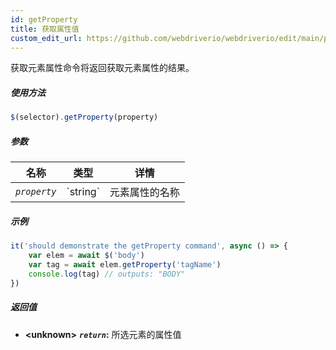 ```yaml
---
id: getProperty
title: 获取属性值
custom_edit_url: https://github.com/webdriverio/webdriverio/edit/main/packages/webdriverio/src/commands/element/getProperty.ts
---
```


获取元素属性命令将返回获取元素属性的结果。

##### 使用方法

```js
$(selector).getProperty(property)
```

##### 参数

<table>
  <thead>
    <tr>
      <th>名称</th><th>类型</th><th>详情</th>
    </tr>
  </thead>
  <tbody>
    <tr>
      <td><code><var>property</var></code></td>
      <td>`string`</td>
      <td>元素属性的名称</td>
    </tr>
  </tbody>
</table>

##### 示例

```js title="getProperty.js"
it('should demonstrate the getProperty command', async () => {
    var elem = await $('body')
    var tag = await elem.getProperty('tagName')
    console.log(tag) // outputs: "BODY"
})
```

##### 返回值

- **&lt;unknown&gt;**
            **<code><var>return</var></code>:** 所选元素的属性值